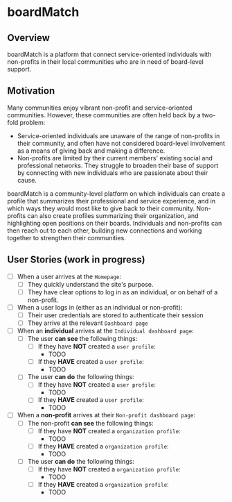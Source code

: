 # boardMatch

## Overview

boardMatch is a platform that connect service-oriented individuals with
non-profits in their local communities who are in need of board-level support.

## Motivation

Many communities enjoy vibrant non-profit and service-oriented communities.
However, these communities are often held back by a two-fold problem:

* Service-oriented individuals are unaware of the range of non-profits in their
    community, and often have not considered board-level involvement as a means
    of giving back and making a difference.
* Non-profits are limited by their current members' existing social and
    professional networks. They struggle to broaden their base of support by
    connecting with new individuals who are passionate about their cause.

boardMatch is a community-level platform on which individuals can create a
profile that summarizes their professional and service experience, and in which
ways they would most like to give back to their community. Non-profits can also
create profiles summarizing their organization, and highlighting open positions
on their boards. Individuals and non-profits can then reach out to each other,
building new connections and working together to strengthen their communities.

## User Stories (work in progress)

* [ ] When a user arrives at the `Homepage`:
  * [ ] They quickly understand the site's purpose.
  * [ ] They have clear options to log in as an individual, or on behalf of a
          non-profit.
* [ ] When a user logs in (either as an individual or non-profit):
  * [ ] Their user credentials are stored to authenticate their session
  * [ ] They arrive at the relevant `Dashboard page`
* [ ] When an **individual** arrives at the `Individual dashboard page`:
  * [ ] The user **can see** the following things:
    * [ ] If they have **NOT** created a `user profile`:
      * TODO
    * [ ] If they **HAVE** created a `user profile`:
      * TODO
  * [ ] The user **can do** the following things:  
    * [ ] If they have **NOT** created a `user profile`:
      * TODO
    * [ ] If they **HAVE** created a `user profile`:
      * TODO
* [ ] When a **non-profit** arrives at their `Non-profit dashboard page`:
  * [ ] The non-profit **can see** the following things:
    * [ ] If they have **NOT** created a `organization profile`:
      * TODO
    * [ ] If they **HAVE** created a `organization profile`:
      * TODO
  * [ ] The user **can do** the following things:  
    * [ ] If they have **NOT** created a `organization profile`:
      * TODO
    * [ ] If they **HAVE** created a `organization profile`:
      * TODO